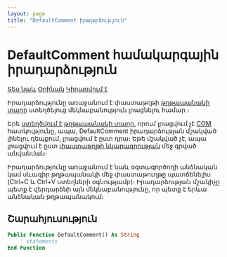 ```yaml
---
layout: page
title: "DefaultComment իրադարձություն"
---
```


# DefaultComment համակարգային իրադարձություն

[Տես նաև](../scriptstproced.md) [Օրինակ](../Examples/E_DefaultComment.md) [Կիրառվում է](../Defs/doc.md)

Իրադարձությունը առաջանում է փաստաթղթի [թղթապանակի տարր](../Functions/AsFoldElement.md) ստեղծելուց մեկնաբանություն լրացնելու համար ։

Երե [ստեղծվում է](../Functions/ASDOC/StoreInFolder.md) [թղթապանակի տարր](../Functions/AsFoldElement.md), որում լրացվում չէ [COM](../Functions/AsFoldElement/Com.md) հատկությունը, ապա, DefaultComment իրադարձության մշակված լինելու դեպքում, լրացվում է ըստ դրա։ Եթե մշակված չէ, ապա լրացվում է ըստ [փաստաթղթի նկարագրության](../Defs/doc.md) մեջ գրված անվանման։

Իրադարձությունը առաջանում է նաև օգտագործողի անձնական կամ սևագիր թղթապանակի մեջ փաստաթուղթը պատճենելիս (Ctrl+C և Ctrl+V ստեղների օգնությամբ)։ 
Իրադարձության մշակիչը պետք է վերդարձնի այն մեկնաբանությունը, որ պետք է երևա անձնական թղթապանակում։

## Շարահյուսություն

``` vb
Public Function DefaultComment() As String
    ' statements
End Function
```
